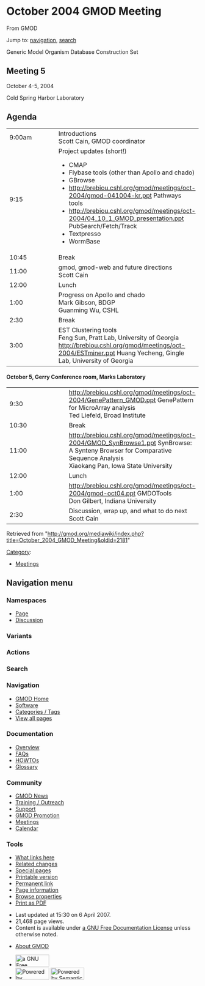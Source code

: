 <div id="mw-page-base" class="noprint">

</div>

<div id="mw-head-base" class="noprint">

</div>

<div id="content" class="mw-body" role="main">

<span id="top"></span>

<div id="mw-js-message" style="display:none;">

</div>



# <span dir="auto">October 2004 GMOD Meeting</span>

<div id="bodyContent">

<div id="siteSub">

From GMOD

</div>

<div id="contentSub">

</div>

<div id="jump-to-nav" class="mw-jump">

Jump to: [navigation](#mw-navigation), [search](#p-search)

</div>

<div id="mw-content-text" class="mw-content-ltr" lang="en" dir="ltr">

Generic Model Organism Database Construction Set

## <span id="Meeting_5" class="mw-headline">Meeting 5</span>

October 4-5, 2004

Cold Spring Harbor Laboratory

## <span id="Agenda" class="mw-headline">Agenda</span>

<table data-cellpadding="6" width="75%">
<colgroup>
<col style="width: 50%" />
<col style="width: 50%" />
</colgroup>
<tbody>
<tr class="odd">
<td data-valign="top" width="15%">9:00am</td>
<td width="85%">Introductions<br />
Scott Cain, GMOD coordinator</td>
</tr>
<tr class="even">
<td data-valign="top" width="15%">9:15</td>
<td width="85%">Project updates (short!)<br />
&#10;<ul>
<li>CMAP</li>
<li>Flybase tools (other than Apollo and chado)</li>
<li>GBrowse</li>
<li><a
href="http://brebiou.cshl.org/gmod/meetings/oct-2004/gmod-041004-kr.ppt"
class="external free"
rel="nofollow">http://brebiou.cshl.org/gmod/meetings/oct-2004/gmod-041004-kr.ppt</a>
Pathways tools</li>
<li><a
href="http://brebiou.cshl.org/gmod/meetings/oct-2004/04_10_1_GMOD_presentation.ppt"
class="external free"
rel="nofollow">http://brebiou.cshl.org/gmod/meetings/oct-2004/04_10_1_GMOD_presentation.ppt</a>
PubSearch/Fetch/Track</li>
<li>Textpresso</li>
<li>WormBase</li>
</ul></td>
</tr>
<tr class="odd">
<td data-valign="top" width="15%">10:45</td>
<td width="85%">Break<br />
</td>
</tr>
<tr class="even">
<td data-valign="top" width="15%">11:00</td>
<td width="85%">gmod, gmod-web and future directions<br />
Scott Cain</td>
</tr>
<tr class="odd">
<td data-valign="top" width="15%">12:00</td>
<td width="85%">Lunch<br />
</td>
</tr>
<tr class="even">
<td data-valign="top" width="15%">1:00</td>
<td width="85%">Progress on Apollo and chado<br />
Mark Gibson, BDGP<br />
Guanming Wu, CSHL</td>
</tr>
<tr class="odd">
<td data-valign="top" width="15%">2:30</td>
<td width="85%">Break<br />
</td>
</tr>
<tr class="even">
<td data-valign="top" width="15%">3:00</td>
<td width="85%">EST Clustering tools<br />
Feng Sun, Pratt Lab, University of Georgia<br />
<a href="http://brebiou.cshl.org/gmod/meetings/oct-2004/ESTminer.ppt"
class="external free"
rel="nofollow">http://brebiou.cshl.org/gmod/meetings/oct-2004/ESTminer.ppt</a>
Huang Yecheng, Gingle Lab, University of Georgia</td>
</tr>
</tbody>
</table>

  

#### <span id="October_5.2C_Gerry_Conference_room.2C_Marks_Laboratory" class="mw-headline">October 5, Gerry Conference room, Marks Laboratory</span>

<table data-cellpadding="6" width="75%">
<colgroup>
<col style="width: 50%" />
<col style="width: 50%" />
</colgroup>
<tbody>
<tr class="odd">
<td data-valign="top" width="15%">9:30</td>
<td width="85%"><a
href="http://brebiou.cshl.org/gmod/meetings/oct-2004/GenePattern_GMOD.ppt"
class="external free"
rel="nofollow">http://brebiou.cshl.org/gmod/meetings/oct-2004/GenePattern_GMOD.ppt</a>
GenePattern for MicroArray analysis<br />
Ted Liefeld, Broad Institute</td>
</tr>
<tr class="even">
<td data-valign="top" width="15%">10:30</td>
<td width="85%">Break<br />
</td>
</tr>
<tr class="odd">
<td data-valign="top" width="15%">11:00</td>
<td width="85%"><a
href="http://brebiou.cshl.org/gmod/meetings/oct-2004/GMOD_SynBrowse1.ppt"
class="external free"
rel="nofollow">http://brebiou.cshl.org/gmod/meetings/oct-2004/GMOD_SynBrowse1.ppt</a>
SynBrowse: A Synteny Browser for Comparative Sequence Analysis<br />
Xiaokang Pan, Iowa State University</td>
</tr>
<tr class="even">
<td data-valign="top" width="15%">12:00</td>
<td width="85%">Lunch<br />
</td>
</tr>
<tr class="odd">
<td data-valign="top" width="15%">1:00</td>
<td width="85%"><a
href="http://brebiou.cshl.org/gmod/meetings/oct-2004/gmod-oct04.ppt"
class="external free"
rel="nofollow">http://brebiou.cshl.org/gmod/meetings/oct-2004/gmod-oct04.ppt</a>
GMDOTools<br />
Don Gilbert, Indiana University</td>
</tr>
<tr class="even">
<td data-valign="top" width="15%">2:30</td>
<td width="85%">Discussion, wrap up, and what to do next<br />
Scott Cain</td>
</tr>
</tbody>
</table>

</div>

<div class="printfooter">

Retrieved from
"<http://gmod.org/mediawiki/index.php?title=October_2004_GMOD_Meeting&oldid=2181>"

</div>

<div id="catlinks" class="catlinks">

<div id="mw-normal-catlinks" class="mw-normal-catlinks">

[Category](Special:Categories "Special:Categories"):

- [Meetings](Category:Meetings "Category:Meetings")

</div>

</div>

<div class="visualClear">

</div>

</div>

</div>

<div id="mw-navigation">

## Navigation menu

<div id="mw-head">



<div id="left-navigation">

<div id="p-namespaces" class="vectorTabs" role="navigation"
aria-labelledby="p-namespaces-label">

### Namespaces

- <span id="ca-nstab-main"><a href="October_2004_GMOD_Meeting" accesskey="c"
  title="View the content page [c]">Page</a></span>
- <span id="ca-talk"><a
  href="http://gmod.org/mediawiki/index.php?title=Talk:October_2004_GMOD_Meeting&amp;action=edit&amp;redlink=1"
  accesskey="t"
  title="Discussion about the content page [t]">Discussion</a></span>

</div>

<div id="p-variants" class="vectorMenu emptyPortlet" role="navigation"
aria-labelledby="p-variants-label">

### 

### Variants[](#)

<div class="menu">

</div>

</div>

</div>

<div id="right-navigation">



<div id="p-cactions" class="vectorMenu emptyPortlet" role="navigation"
aria-labelledby="p-cactions-label">

### Actions[](#)

<div class="menu">

</div>

</div>

<div id="p-search" role="search">

### Search

<div id="simpleSearch">

</div>

</div>

</div>

</div>

<div id="mw-panel">

<div id="p-logo" role="banner">

<a href="Main_Page"
style="background-image: url(../images/GMOD-cogs.png);"
title="Visit the main page"></a>

</div>

<div id="p-Navigation" class="portal" role="navigation"
aria-labelledby="p-Navigation-label">

### Navigation

<div class="body">

- <span id="n-GMOD-Home">[GMOD Home](Main_Page)</span>
- <span id="n-Software">[Software](GMOD_Components)</span>
- <span id="n-Categories-.2F-Tags">[Categories /
  Tags](Categories)</span>
- <span id="n-View-all-pages">[View all pages](Special:AllPages)</span>

</div>

</div>

<div id="p-Documentation" class="portal" role="navigation"
aria-labelledby="p-Documentation-label">

### Documentation

<div class="body">

- <span id="n-Overview">[Overview](Overview)</span>
- <span id="n-FAQs">[FAQs](Category:FAQ)</span>
- <span id="n-HOWTOs">[HOWTOs](Category:HOWTO)</span>
- <span id="n-Glossary">[Glossary](Glossary)</span>

</div>

</div>

<div id="p-Community" class="portal" role="navigation"
aria-labelledby="p-Community-label">

### Community

<div class="body">

- <span id="n-GMOD-News">[GMOD News](GMOD_News)</span>
- <span id="n-Training-.2F-Outreach">[Training /
  Outreach](Training_and_Outreach)</span>
- <span id="n-Support">[Support](Support)</span>
- <span id="n-GMOD-Promotion">[GMOD Promotion](GMOD_Promotion)</span>
- <span id="n-Meetings">[Meetings](Meetings)</span>
- <span id="n-Calendar">[Calendar](Calendar)</span>

</div>

</div>

<div id="p-tb" class="portal" role="navigation"
aria-labelledby="p-tb-label">

### Tools

<div class="body">

- <span id="t-whatlinkshere"><a href="Special:WhatLinksHere/October_2004_GMOD_Meeting" accesskey="j"
  title="A list of all wiki pages that link here [j]">What links here</a></span>
- <span id="t-recentchangeslinked"><a href="Special:RecentChangesLinked/October_2004_GMOD_Meeting"
  accesskey="k"
  title="Recent changes in pages linked from this page [k]">Related
  changes</a></span>
- <span id="t-specialpages"><a href="Special:SpecialPages" accesskey="q"
  title="A list of all special pages [q]">Special pages</a></span>
- <span id="t-print"><a
  href="http://gmod.org/mediawiki/index.php?title=October_2004_GMOD_Meeting&amp;printable=yes"
  rel="alternate" accesskey="p"
  title="Printable version of this page [p]">Printable version</a></span>
- <span id="t-permalink">[Permanent
  link](http://gmod.org/mediawiki/index.php?title=October_2004_GMOD_Meeting&oldid=2181 "Permanent link to this revision of the page")</span>
- <span id="t-info">[Page
  information](http://gmod.org/mediawiki/index.php?title=October_2004_GMOD_Meeting&action=info)</span>
- <span id="t-smwbrowselink"><a href="Special:Browse/October_2004_GMOD_Meeting"
  rel="smw-browse">Browse properties</a></span>
- <span id="t-pdf">[Print as
  PDF](http://gmod.org/mediawiki/index.php?title=Special:PdfPrint&page=October_2004_GMOD_Meeting)</span>

</div>

</div>

</div>

</div>

<div id="footer" role="contentinfo">

- <span id="footer-info-lastmod">Last updated at 15:30 on 6 April
  2007.</span>
- <span id="footer-info-viewcount">21,468 page views.</span>
- <span id="footer-info-copyright">Content is available under
  <a href="http://www.gnu.org/licenses/fdl-1.3.html" class="external"
  rel="nofollow">a GNU Free Documentation License</a> unless otherwise
  noted.</span>

<!-- -->

- <span id="footer-places-about">[About
  GMOD](GMOD:About "GMOD:About")</span>

<!-- -->

- <span id="footer-copyrightico">[<img src="http://www.gnu.org/graphics/gfdl-logo-small.png" width="88"
  height="31" alt="a GNU Free Documentation License" />](http://www.gnu.org/licenses/fdl-1.3.html)</span>
- <span id="footer-poweredbyico">[<img
  src="../mediawiki/skins/common/images/poweredby_mediawiki_88x31.png"
  width="88" height="31" alt="Powered by MediaWiki" />](http://www.mediawiki.org/)
  [<img
  src="../mediawiki/extensions/SemanticMediaWiki/resources/images/smw_button.png"
  width="88" height="31" alt="Powered by Semantic MediaWiki" />](https://www.semantic-mediawiki.org/wiki/Semantic_MediaWiki)</span>

<div style="clear:both">

</div>

</div>

